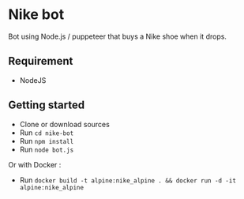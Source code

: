 # Nike bot

Bot using Node.js / puppeteer that buys a Nike shoe when it drops.

## Requirement

- NodeJS

## Getting started

- Clone or download sources
- Run `cd nike-bot`
- Run `npm install`
- Run `node bot.js`

Or with Docker :

- Run `docker build -t alpine:nike_alpine . && docker run -d -it alpine:nike_alpine`
